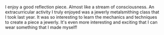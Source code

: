 I enjoy a good reflection piece. Almost like a stream of consciousness. An extracurricular activity I truly enjoyed was a jewerly metalsmithing class that I took last year. It was so interesting to learn the mechanics and techniques to create a piece a jewerly. It's even more interesting and exciting that I can wear something that I made myself!